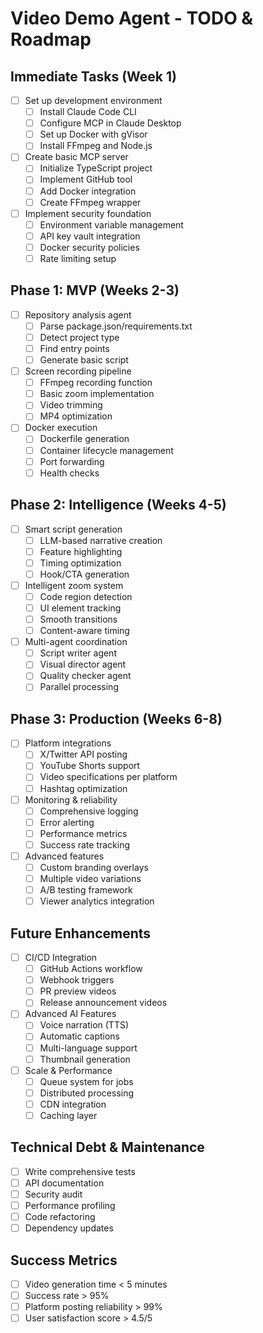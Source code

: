 # Video Demo Agent - TODO & Roadmap

## Immediate Tasks (Week 1)

- [ ] Set up development environment
  - [ ] Install Claude Code CLI
  - [ ] Configure MCP in Claude Desktop
  - [ ] Set up Docker with gVisor
  - [ ] Install FFmpeg and Node.js

- [ ] Create basic MCP server
  - [ ] Initialize TypeScript project
  - [ ] Implement GitHub tool
  - [ ] Add Docker integration
  - [ ] Create FFmpeg wrapper

- [ ] Implement security foundation
  - [ ] Environment variable management
  - [ ] API key vault integration
  - [ ] Docker security policies
  - [ ] Rate limiting setup

## Phase 1: MVP (Weeks 2-3)

- [ ] Repository analysis agent
  - [ ] Parse package.json/requirements.txt
  - [ ] Detect project type
  - [ ] Find entry points
  - [ ] Generate basic script

- [ ] Screen recording pipeline
  - [ ] FFmpeg recording function
  - [ ] Basic zoom implementation
  - [ ] Video trimming
  - [ ] MP4 optimization

- [ ] Docker execution
  - [ ] Dockerfile generation
  - [ ] Container lifecycle management
  - [ ] Port forwarding
  - [ ] Health checks

## Phase 2: Intelligence (Weeks 4-5)

- [ ] Smart script generation
  - [ ] LLM-based narrative creation
  - [ ] Feature highlighting
  - [ ] Timing optimization
  - [ ] Hook/CTA generation

- [ ] Intelligent zoom system
  - [ ] Code region detection
  - [ ] UI element tracking
  - [ ] Smooth transitions
  - [ ] Content-aware timing

- [ ] Multi-agent coordination
  - [ ] Script writer agent
  - [ ] Visual director agent
  - [ ] Quality checker agent
  - [ ] Parallel processing

## Phase 3: Production (Weeks 6-8)

- [ ] Platform integrations
  - [ ] X/Twitter API posting
  - [ ] YouTube Shorts support
  - [ ] Video specifications per platform
  - [ ] Hashtag optimization

- [ ] Monitoring & reliability
  - [ ] Comprehensive logging
  - [ ] Error alerting
  - [ ] Performance metrics
  - [ ] Success rate tracking

- [ ] Advanced features
  - [ ] Custom branding overlays
  - [ ] Multiple video variations
  - [ ] A/B testing framework
  - [ ] Viewer analytics integration

## Future Enhancements

- [ ] CI/CD Integration
  - [ ] GitHub Actions workflow
  - [ ] Webhook triggers
  - [ ] PR preview videos
  - [ ] Release announcement videos

- [ ] Advanced AI Features
  - [ ] Voice narration (TTS)
  - [ ] Automatic captions
  - [ ] Multi-language support
  - [ ] Thumbnail generation

- [ ] Scale & Performance
  - [ ] Queue system for jobs
  - [ ] Distributed processing
  - [ ] CDN integration
  - [ ] Caching layer

## Technical Debt & Maintenance

- [ ] Write comprehensive tests
- [ ] API documentation
- [ ] Security audit
- [ ] Performance profiling
- [ ] Code refactoring
- [ ] Dependency updates

## Success Metrics

- [ ] Video generation time < 5 minutes
- [ ] Success rate > 95%
- [ ] Platform posting reliability > 99%
- [ ] User satisfaction score > 4.5/5